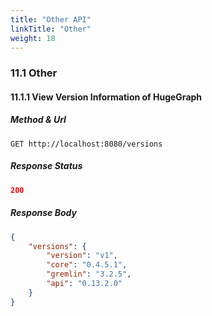 ```yaml
---
title: "Other API"
linkTitle: "Other"
weight: 18
---
```


### 11.1 Other

#### 11.1.1 View Version Information of HugeGraph

##### Method & Url

```
GET http://localhost:8080/versions
```

##### Response Status

```json
200
```

##### Response Body

```json
{
    "versions": {
        "version": "v1",
        "core": "0.4.5.1",
        "gremlin": "3.2.5",
        "api": "0.13.2.0"
    }
}
```
